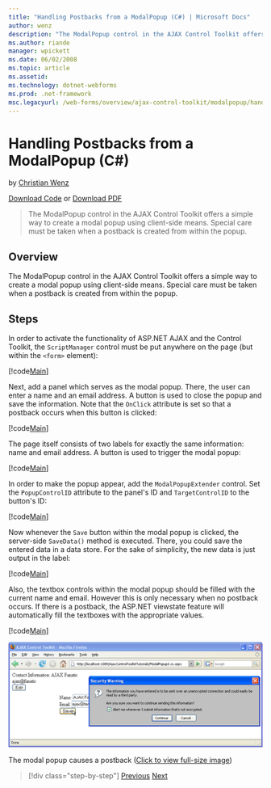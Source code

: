 ```yaml
---
title: "Handling Postbacks from a ModalPopup (C#) | Microsoft Docs"
author: wenz
description: "The ModalPopup control in the AJAX Control Toolkit offers a simple way to create a modal popup using client-side means. Special care must be taken when a pos..."
ms.author: riande
manager: wpickett
ms.date: 06/02/2008
ms.topic: article
ms.assetid: 
ms.technology: dotnet-webforms
ms.prod: .net-framework
msc.legacyurl: /web-forms/overview/ajax-control-toolkit/modalpopup/handling-postbacks-from-a-modalpopup-cs
---
```

Handling Postbacks from a ModalPopup (C#)
====================
by [Christian Wenz](https://github.com/wenz)

[Download Code](http://download.microsoft.com/download/2/4/0/24052038-f942-4336-905b-b60ae56f0dd5/ModalPopup3.cs.zip) or [Download PDF](http://download.microsoft.com/download/b/6/a/b6ae89ee-df69-4c87-9bfb-ad1eb2b23373/modalpopup3CS.pdf)

> The ModalPopup control in the AJAX Control Toolkit offers a simple way to create a modal popup using client-side means. Special care must be taken when a postback is created from within the popup.


## Overview

The ModalPopup control in the AJAX Control Toolkit offers a simple way to create a modal popup using client-side means. Special care must be taken when a postback is created from within the popup.

## Steps

In order to activate the functionality of ASP.NET AJAX and the Control Toolkit, the `ScriptManager` control must be put anywhere on the page (but within the `<form>` element):

[!code[Main](handling-postbacks-from-a-modalpopup-cs/samples/sample1.xml)]

Next, add a panel which serves as the modal popup. There, the user can enter a name and an email address. A button is used to close the popup and save the information. Note that the `OnClick` attribute is set so that a postback occurs when this button is clicked:

[!code[Main](handling-postbacks-from-a-modalpopup-cs/samples/sample2.xml)]

The page itself consists of two labels for exactly the same information: name and email address. A button is used to trigger the modal popup:

[!code[Main](handling-postbacks-from-a-modalpopup-cs/samples/sample3.xml)]

In order to make the popup appear, add the `ModalPopupExtender` control. Set the `PopupControlID` attribute to the panel's ID and `TargetControlID` to the button's ID:

[!code[Main](handling-postbacks-from-a-modalpopup-cs/samples/sample4.xml)]

Now whenever the `Save` button within the modal popup is clicked, the server-side `SaveData()` method is executed. There, you could save the entered data in a data store. For the sake of simplicity, the new data is just output in the label:

[!code[Main](handling-postbacks-from-a-modalpopup-cs/samples/sample5.xml)]

Also, the textbox controls within the modal popup should be filled with the current name and email. However this is only necessary when no postback occurs. If there is a postback, the ASP.NET viewstate feature will automatically fill the textboxes with the appropriate values.

[!code[Main](handling-postbacks-from-a-modalpopup-cs/samples/sample6.xml)]


[![The modal popup causes a postback](handling-postbacks-from-a-modalpopup-cs/_static/image2.png)](handling-postbacks-from-a-modalpopup-cs/_static/image1.png)

The modal popup causes a postback ([Click to view full-size image](handling-postbacks-from-a-modalpopup-cs/_static/image3.png))

>[!div class="step-by-step"] [Previous](using-modalpopup-with-a-repeater-control-cs.md) [Next](positioning-a-modalpopup-cs.md)